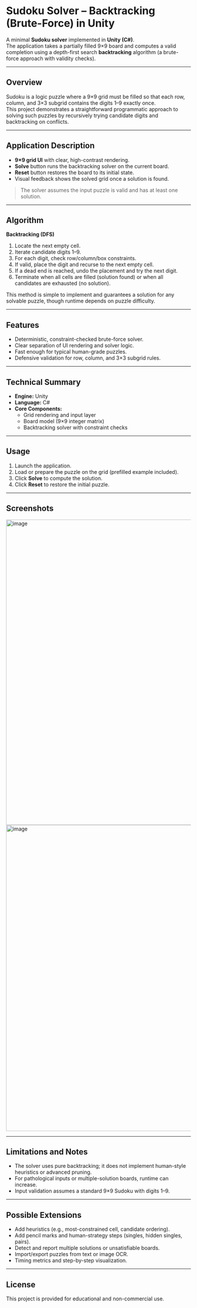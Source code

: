 # Sudoku Solver – Backtracking (Brute-Force) in Unity

A minimal **Sudoku solver** implemented in **Unity (C#)**.  
The application takes a partially filled 9×9 board and computes a valid completion using a depth-first search **backtracking** algorithm (a brute-force approach with validity checks).

---

## Overview

Sudoku is a logic puzzle where a 9×9 grid must be filled so that each row, column, and 3×3 subgrid contains the digits 1–9 exactly once.  
This project demonstrates a straightforward programmatic approach to solving such puzzles by recursively trying candidate digits and backtracking on conflicts.

---

## Application Description

- **9×9 grid UI** with clear, high-contrast rendering.
- **Solve** button runs the backtracking solver on the current board.
- **Reset** button restores the board to its initial state.
- Visual feedback shows the solved grid once a solution is found.

> The solver assumes the input puzzle is valid and has at least one solution.

---

## Algorithm

**Backtracking (DFS)**
1. Locate the next empty cell.
2. Iterate candidate digits 1–9.
3. For each digit, check row/column/box constraints.
4. If valid, place the digit and recurse to the next empty cell.
5. If a dead end is reached, undo the placement and try the next digit.
6. Terminate when all cells are filled (solution found) or when all candidates are exhausted (no solution).

This method is simple to implement and guarantees a solution for any solvable puzzle, though runtime depends on puzzle difficulty.

---

## Features

- Deterministic, constraint-checked brute-force solver.
- Clear separation of UI rendering and solver logic.
- Fast enough for typical human-grade puzzles.
- Defensive validation for row, column, and 3×3 subgrid rules.

---

## Technical Summary

- **Engine:** Unity
- **Language:** C#
- **Core Components:**
  - Grid rendering and input layer
  - Board model (9×9 integer matrix)
  - Backtracking solver with constraint checks

---

## Usage

1. Launch the application.
2. Load or prepare the puzzle on the grid (prefilled example included).
3. Click **Solve** to compute the solution.
4. Click **Reset** to restore the initial puzzle.

---

## Screenshots


<img width="597" height="830" alt="image" src="https://github.com/user-attachments/assets/dee5f799-59a5-4dbc-8cea-ba5ea5b935a4" />
<img width="596" height="832" alt="image" src="https://github.com/user-attachments/assets/f4198f95-9a87-4c21-84d4-6f97fe456731" />


---

## Limitations and Notes

- The solver uses pure backtracking; it does not implement human-style heuristics or advanced pruning.
- For pathological inputs or multiple-solution boards, runtime can increase.
- Input validation assumes a standard 9×9 Sudoku with digits 1–9.

---

## Possible Extensions

- Add heuristics (e.g., most-constrained cell, candidate ordering).
- Add pencil marks and human-strategy steps (singles, hidden singles, pairs).
- Detect and report multiple solutions or unsatisfiable boards.
- Import/export puzzles from text or image OCR.
- Timing metrics and step-by-step visualization.

---

## License

This project is provided for educational and non-commercial use.
